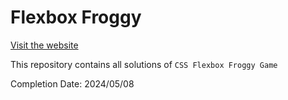 # Flexbox Froggy

[Visit the website](https://flexboxfroggy.com/)

This repository contains all solutions of `CSS Flexbox Froggy Game`

Completion Date: 2024/05/08